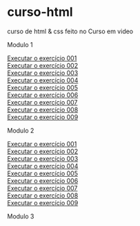 # curso-html
 curso de html & css feito no Curso em video

Modulo 1

<a href="https://andreoliveira509.github.io/curso-html/modulo1/ex001/index.html">Executar o exercício 001</a><br>
<a href="https://andreoliveira509.github.io/curso-html/modulo1/ex002/index.html">Executar o exercício 002</a><br>
<a href="https://andreoliveira509.github.io/curso-html/modulo1/ex003/index.html">Executar o exercício 003</a><br>
<a href="https://andreoliveira509.github.io/curso-html/modulo1/ex004/index.html">Executar o exercício 004</a><br>
<a href="https://andreoliveira509.github.io/curso-html/modulo1/ex005/index.html">Executar o exercício 005</a><br>
<a href="https://andreoliveira509.github.io/curso-html/modulo1/ex006/index.html">Executar o exercício 006</a><br>
<a href="https://andreoliveira509.github.io/curso-html/modulo1/ex007/index.html">Executar o exercício 007</a><br>
<a href="https://andreoliveira509.github.io/curso-html/modulo1/ex008/index.html">Executar o exercício 008</a><br>
<a href="https://andreoliveira509.github.io/curso-html/modulo1/ex009/index.html">Executar o exercício 009</a><br>

Modulo 2

<a href="https://andreoliveira509.github.io/curso-html/modulo2/ex001/degrade.html">Executar o exercício 001</a><br>
<a href="https://andreoliveira509.github.io/curso-html/modulo2/ex002/index.html">Executar o exercício 002</a><br>
<a href="https://andreoliveira509.github.io/curso-html/modulo2/ex002/ex003.html">Executar o exercício 003</a><br>
<a href="https://andreoliveira509.github.io/curso-html/modulo2/ex002/ex004.html">Executar o exercício 004</a><br>
<a href="https://andreoliveira509.github.io/curso-html/modulo2/ex002/ex005.html">Executar o exercício 005</a><br>
<a href="https://andreoliveira509.github.io/curso-html/modulo2/ex002/ex006.html">Executar o exercício 006</a><br>
<a href="https://andreoliveira509.github.io/curso-html/modulo2/ex002/ex007.html">Executar o exercício 007</a><br>
<a href="https://andreoliveira509.github.io/curso-html/modulo2/ex002/ex008.html">Executar o exercício 008</a><br>
<a href="https://andreoliveira509.github.io/curso-html/modulo2/ex009/index.html">Executar o exercício 009</a><br>

Modulo 3

  